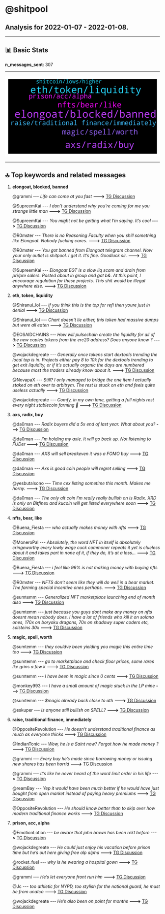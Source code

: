 # **@shitpool**
 ## Analysis for **2022-01-07** - **2022-01-08**.

---

## 📊 **Basic Stats**

**n_messages_sent**: 307

---
![wordcloud](shitpool_1Days_wordcloud.png)

---


## 🔝 **Top keywords and related messages**

1. **elongoat, blocked, banned**

    @grammi --- *Life can come at you fast* **--->** [TG Discussion](https://t.me/shitpool/714697)

    @SupreemKai --- *I don’t understand why you’re coming for me you strange little man* **--->** [TG Discussion](https://t.me/shitpool/715106)

    @SupreemKai --- *You might not be getting what I’m saying. It’s cool* **--->** [TG Discussion](https://t.me/shitpool/715100)

    @R0mster --- *There is no Reasoning Faculty when you shill something like Elongoat. Nobody fucking cares.* **--->** [TG Discussion](https://t.me/shitpool/715098)

    @R0mster --- *You got banned from Elongoat telegram channel. Now your only outlet is shitpool. I get it. It’s fine. Goodluck sir.* **--->** [TG Discussion](https://t.me/shitpool/715102)

    @SupreemKai --- *Elongoat EGT is a slow liq scam and drain from pri/pre salers. Posted about in group and got b&. At this point, I encourage regulation for these projects. This shit would be illegal anywhere else.* **--->** [TG Discussion](https://t.me/shitpool/715077)

2. **eth, token, liquidity**

    @Shiranui_lol --- *if you think this is the top for refi then youre just in denial* **--->** [TG Discussion](https://t.me/shitpool/714569)

    @Shiranui_lol --- *Chart doesn't lie either, this token had massive dumps but were all eaten* **--->** [TG Discussion](https://t.me/shitpool/714599)

    @EOSAIDCHAINS --- *How will pulsechain create the liquidity for all of the new copies tokens from the erc20 address? Does anyone know ?* **--->** [TG Discussion](https://t.me/shitpool/714439)

    @wojackdegreate --- *Generally once tokens start dextools trending the local top is in. Projects either pay 8 to 10k for the dextools trending to get exit liquidity, or if it’s actually organic the days are numbered because most the traders already know about it.* **--->** [TG Discussion](https://t.me/shitpool/714588)

    @NovapaX --- *Still? I only managed to bridge the one item I actually staked on eth over to arbitrym. The rest is stuck on eth and feels quite useless actually* **--->** [TG Discussion](https://t.me/shitpool/714493)

    @wojackdegreate --- *Comfy, in my own lane, getting a full nights rest every night stablecoin farming 🥂* **--->** [TG Discussion](https://t.me/shitpool/714562)

3. **axs, radix, buy**

    @da0man --- *Radix buyers did a 5x end of last year. What about you?* **--->** [TG Discussion](https://t.me/shitpool/714930)

    @da0man --- *I’m holding my axie. It will go back up. Not listening to FUDer* **--->** [TG Discussion](https://t.me/shitpool/715148)

    @da0man --- *AXS will sell breakeven it was a FOMO buy* **--->** [TG Discussion](https://t.me/shitpool/714938)

    @da0man --- *Axs is good coin people will regret selling* **--->** [TG Discussion](https://t.me/shitpool/715139)

    @yesbutalsono --- *Time cex listing sometime this month. Makes me horny.* **--->** [TG Discussion](https://t.me/shitpool/714627)

    @da0man --- *The only alt coin I’m really really bullish on is Radix. XRD is only on Bitfinex and kucoin will get listed everywhere soon* **--->** [TG Discussion](https://t.me/shitpool/714926)

4. **nfts, bear, like**

    @Buena_Fiesta --- *who actually makes money with nfts* **--->** [TG Discussion](https://t.me/shitpool/715125)

    @MoneroPal --- *Absolutely, the word NFT in itself is absolutely cringeworthy every lowly wage cuck commoner repeats it yet is clueless about it and takes part in none of it, if they do, it’s at a loss...* **--->** [TG Discussion](https://t.me/shitpool/715128)

    @Buena_Fiesta --- *i feel like 99% is not making money with buying nfts* **--->** [TG Discussion](https://t.me/shitpool/715126)

    @R0mster --- *NFTS don’t seem like they will do well in a bear market. The farming special incentive ones perhaps.* **--->** [TG Discussion](https://t.me/shitpool/715129)

    @sumtemm --- *Generalized NFT marketplace launching end of month also* **--->** [TG Discussion](https://t.me/shitpool/714761)

    @sumtemm --- *just because you guys dont make any money on nfts doesnt mean nobody does. I have a lot of friends who kill it on solana ones, 170x on boryoku dragons, 70x on shadowy super coders etc, solsteins 30x* **--->** [TG Discussion](https://t.me/shitpool/715150)

5. **magic, spell, worth**

    @sumtemm --- *they couldve been yielding you magic this entire time too* **--->** [TG Discussion](https://t.me/shitpool/714484)

    @sumtemm --- *go to marketplace and check floor prices, some rares lke grins a few k* **--->** [TG Discussion](https://t.me/shitpool/714474)

    @sumtemm --- *I have been in magic since 0 cents* **--->** [TG Discussion](https://t.me/shitpool/714575)

    @monkey993 --- *I have a small amount of magic stuck in the LP mine* **--->** [TG Discussion](https://t.me/shitpool/714527)

    @sumtemm --- *$magic already back close to ath* **--->** [TG Discussion](https://t.me/shitpool/714444)

    @sskuper --- *Is anyone still bullish on SPELL?* **--->** [TG Discussion](https://t.me/shitpool/714901)

6. **raise, traditional finance, immediately**

    @OppositeRevolution --- *He doesn't understand traditional finance as much as everyone thinks* **--->** [TG Discussion](https://t.me/shitpool/714851)

    @IndianTonic --- *Wow, he is a Saint now? Forgot how he made money ?* **--->** [TG Discussion](https://t.me/shitpool/714711)

    @grammi --- *Every buy he’s made since borrowing money or issuing new shares has been horrid* **--->** [TG Discussion](https://t.me/shitpool/714786)

    @grammi --- *It’s like he never heard of the word limit order in his life* **--->** [TG Discussion](https://t.me/shitpool/714793)

    @reamBay --- *Yep it would have been much better if he would have just bought from open market instead of paying heavy premiums* **--->** [TG Discussion](https://t.me/shitpool/714794)

    @OppositeRevolution --- *He should know better than to skip over how modern traditional finance works* **--->** [TG Discussion](https://t.me/shitpool/714859)

7. **prison, acc, alpha**

    @EmotionLotion --- *be aware that john brown has been rekt before* **--->** [TG Discussion](https://t.me/shitpool/714891)

    @wojackdegreate --- *He could just enjoy his vacation before prison time but he’s out here giving free alp alpha* **--->** [TG Discussion](https://t.me/shitpool/714675)

    @rocket_fuel --- *why is he wearing a hospital gown* **--->** [TG Discussion](https://t.me/shitpool/715073)

    @grammi --- *He’s let everyone front run him* **--->** [TG Discussion](https://t.me/shitpool/714787)

    @Jc --- *too athletic for NYPD, too stylish for the national guard, he must be from unatco* **--->** [TG Discussion](https://t.me/shitpool/714775)

    @wojackdegreate --- *He’s also been on point for months* **--->** [TG Discussion](https://t.me/shitpool/714862)

